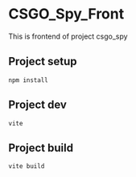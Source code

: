 # CSGO_Spy_Front
This is frontend of project csgo_spy

## Project setup
```
npm install
```

## Project dev
```
vite
```

## Project build
```
vite build
```
